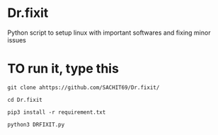# Dr.fixit
Python script to setup linux with important softwares and fixing minor issues
# TO run it, type this
```git clone ahttps://github.com/SACHIT69/Dr.fixit/```

```cd Dr.fixit```

```pip3 install -r requirement.txt```

```python3 DRFIXIT.py```
